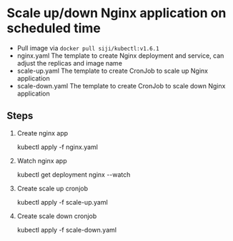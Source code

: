 # Scale up/down Nginx application on scheduled time

* Pull image via `docker pull siji/kubectl:v1.6.1`
* nginx.yaml The template to create Nginx deployment and service, can adjust the replicas and image name
* scale-up.yaml The template to create CronJob to scale up Nginx application
* scale-down.yaml The template to create CronJob to scale down Nginx application

## Steps

1. Create nginx app

	kubectl apply -f nginx.yaml

2. Watch nginx app

	kubectl get deployment nginx --watch

3. Create scale up cronjob

	kubectl apply -f scale-up.yaml

4. Create scale down cronjob

	kubectl apply -f scale-down.yaml
